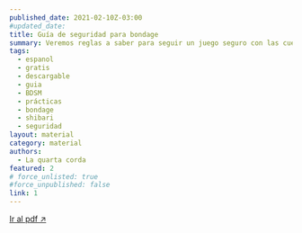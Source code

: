 ```yaml
---
published_date: 2021-02-10Z-03:00
#updated_date:
title: Guía de seguridad para bondage
summary: Veremos reglas a saber para seguir un juego seguro con las cuerdas. Esta guía está dedicada tanto a le atadore como a la persona atada, ya que el conocimiento, la conciencia y la comunicación son esenciales para ambes.
tags:
  - espanol
  - gratis
  - descargable
  - guia
  - BDSM
  - prácticas
  - bondage
  - shibari
  - seguridad
layout: material
category: material
authors:
  - La quarta corda
featured: 2
# force_unlisted: true
#force_unpublished: false
link: 1
---
```


<script>
  import guia from '$lib/posts/media/guia-de-seguridad-para-bondage/1.pdf'
</script>

<object title="{title}" data={guia} type="application/pdf" width="50rem" height="1000px" alt="pdf">
<a href={guia}>Ir al pdf ↗️</a>
</object> 
